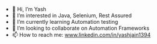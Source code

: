 - 👋 Hi, I’m Yash
- 👀 I’m interested in Java, Selenium, Rest Assured
- 🌱 I’m currently learning Automation testing
- 💞️ I’m looking to collaborate on Automation Frameworks
- 📫 How to reach me: www.linkedin.com/in/yashjain1394

<!---
yashjain1394/yashjain1394 is a ✨ special ✨ repository because its `README.md` (this file) appears on your GitHub profile.
You can click the Preview link to take a look at your changes.
--->
